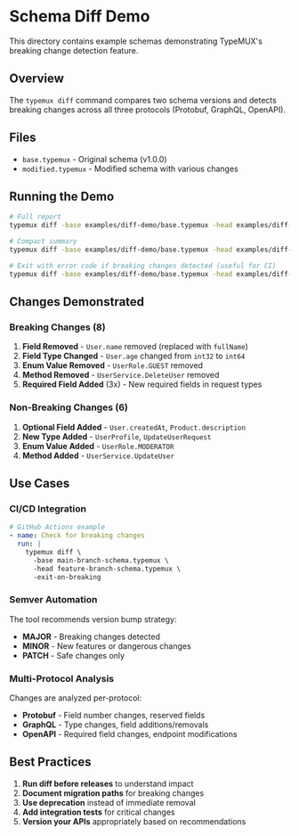 # Schema Diff Demo

This directory contains example schemas demonstrating TypeMUX's breaking change detection feature.

## Overview

The `typemux diff` command compares two schema versions and detects breaking changes across all three protocols (Protobuf, GraphQL, OpenAPI).

## Files

- `base.typemux` - Original schema (v1.0.0)
- `modified.typemux` - Modified schema with various changes

## Running the Demo

```bash
# Full report
typemux diff -base examples/diff-demo/base.typemux -head examples/diff-demo/modified.typemux

# Compact summary
typemux diff -base examples/diff-demo/base.typemux -head examples/diff-demo/modified.typemux -compact

# Exit with error code if breaking changes detected (useful for CI)
typemux diff -base examples/diff-demo/base.typemux -head examples/diff-demo/modified.typemux -exit-on-breaking
```

## Changes Demonstrated

### Breaking Changes (8)

1. **Field Removed** - `User.name` removed (replaced with `fullName`)
2. **Field Type Changed** - `User.age` changed from `int32` to `int64`
3. **Enum Value Removed** - `UserRole.GUEST` removed
4. **Method Removed** - `UserService.DeleteUser` removed
5. **Required Field Added** (3x) - New required fields in request types

### Non-Breaking Changes (6)

1. **Optional Field Added** - `User.createdAt`, `Product.description`
2. **New Type Added** - `UserProfile`, `UpdateUserRequest`
3. **Enum Value Added** - `UserRole.MODERATOR`
4. **Method Added** - `UserService.UpdateUser`

## Use Cases

### CI/CD Integration

```yaml
# GitHub Actions example
- name: Check for breaking changes
  run: |
    typemux diff \
      -base main-branch-schema.typemux \
      -head feature-branch-schema.typemux \
      -exit-on-breaking
```

### Semver Automation

The tool recommends version bump strategy:
- **MAJOR** - Breaking changes detected
- **MINOR** - New features or dangerous changes
- **PATCH** - Safe changes only

### Multi-Protocol Analysis

Changes are analyzed per-protocol:
- **Protobuf** - Field number changes, reserved fields
- **GraphQL** - Type changes, field additions/removals
- **OpenAPI** - Required field changes, endpoint modifications

## Best Practices

1. **Run diff before releases** to understand impact
2. **Document migration paths** for breaking changes
3. **Use deprecation** instead of immediate removal
4. **Add integration tests** for critical changes
5. **Version your APIs** appropriately based on recommendations
